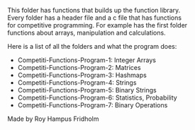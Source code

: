 
This folder has functions that builds up the function library.  
Every folder has a header file and a c file that has functions  
for competitive programming. For example has the first  folder  
functions about arrays, manipulation and calculations.

Here is a list of all the folders and what the  program  does:

* Competiti-Functions-Program-1: Integer Arrays
* Competiti-Functions-Program-2: Matrices
* Competiti-Functions-Program-3: Hashmaps
* Competiti-Functions-Program-4: Strings
* Competiti-Functions-Program-5: Binary Strings
* Competiti-Functions-Program-6: Statistics, Probability
* Competiti-Functions-Program-7: Binary Operations

Made by Roy Hampus Fridholm
